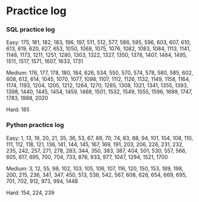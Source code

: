 # Practice log

### SQL practice log

Easy: 175, 181, 182, 183, 196, 197, 511, 512, 577, 586, 595, 596, 603, 607, 610, 613, 619, 620, 627, 653, 1050, 1068, 1075, 1076, 1082, 1083, 1084, 1113, 1141, 1148, 1173, 1211, 1251, 1280, 1303, 1322, 1327, 1350, 1378, 1407, 1484, 1495, 1511, 1517, 1571, 1607, 1633, 1731

Medium: 176, 177, 178, 180, 184, 626, 534, 550, 570, 574, 578, 580, 585, 602, 608, 612, 614, 1045, 1070, 1077, 1098, 1107, 1112, 1126, 1132, 1149, 1158, 1164, 1174, 1193, 1204, 1205, 1212, 1264, 1270, 1285, 1308, 1321, 1341, 1355, 1393, 1398, 1440, 1445, 1454, 1459, 1468, 1501, 1532, 1549, 1555, 1596, 1699, 1747, 1783, 1988, 2020

Hard: 185


### Python practice log

Easy: 1, 13, 19, 20, 21, 35, 36, 53, 67, 69, 70, 74, 83, 88, 94, 101, 104, 108, 110, 111, 112, 118, 121, 136, 141, 144, 145, 167, 169, 191, 203, 206, 226, 231, 232, 235, 242, 257, 271, 278, 283, 344, 350, 383, 387, 404, 501, 530, 557, 566, 605, 617, 695, 700, 704, 733, 876, 933, 977, 1047, 1294, 1521, 1700

Medium: 3, 12, 55, 98, 102, 103, 105, 106, 107, 116, 120, 150, 153, 189, 198, 200, 215, 236, 341, 347, 450, 513, 538, 542, 567, 608, 626, 654, 669, 695, 701, 702, 912, 973, 994, 1448

Hard: 154, 224, 239




